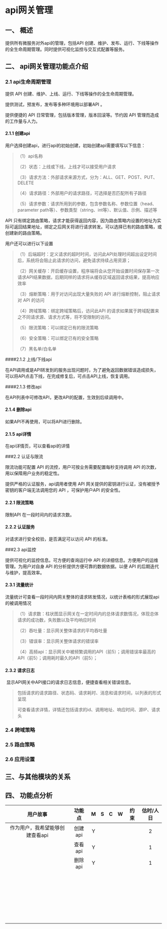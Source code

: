 # api网关管理

## 一、	概述
提供所有微服务对外api的管理，包括API 创建、维护、发布、运行、下线等操作的全生命周期管理。同时提供可视化监控与交互式配置等服务。

## 二、	api网关管理功能点介绍
### 2.1	api生命周期管理
提供 API 创建、维护、上线、运行、下线等操作的全生命周期管理。

提供测试，预发布，发布等多种环境用以部署API 。

提供便捷的 API 日常管理，包括版本管理，版本回滚等。节约因 API 管理而造成的工作量与人力。

#### 2.1.1	创建api

​	用户选择创建api，进行api的初始创建，初始创建api需要填写以下信息：

> （1）api名称
>
> （2）状态：上线或下线，上线才可以接受用户请求
>
> （3）请求方法：外部请求来源方式，分为：ALL、GET、POST、PUT、DELETE
>
> （4）请求路径：外部用户的请求路径，可选择是否匹配所有子路径
>
> （5）请求参数：请求所用到的参数，包含参数名称、参数位置（head、parameter path等）、参数类型（string、int等）、默认值、示例、描述等



API 只有绑定路由策略，请求才能获得返回内容，因为路由策略内设置的地址为实际可返回结果地址，绑定之后网关将进行请求转发。可以选择已有的路由策略，或创建新的路由策略。

用户还可以进行以下设置

> （1）后端超时：定义请求的超时时间，访问此API处理时间超出设定时间后，系统将会阻止此请求的访问，避免请求持续占用资源；
>
> （2）网关缓存：开启缓存设置，程序端将会从您开始设置时间保存第一次请求API结果数据，后期同样的请求将从缓存区域返回请求结果，提高响应效率
>
> （3）熔断策略：用于对访问出现大量失败的 API 进行熔断控制，阻止请求对 API 的访问
>
> （4）跨域策略：绑定跨域策略后，访问此API 的请求如果属于跨域配置来之不同请求源、请求方式等，将不受限制的访问。
>
> （5）限流策略：可以绑定已有的限流策略
>
> （6）安全策略：可以绑定已有的安全策略
>
> （7）黑名单/白名单

####2.1.2	上线/下线api

在API调用或是API转发到的服务出现问题时，为了避免返回数据错误造成损失，可以将API点击下线，在完成修复后，可点击API上线，恢复调用。

####2.1.3	修改api

在API列表中可修改API，更改API的配置，生效到后续调用中。

#### 2.1.4	删除api

如果API不再使用，可以将API进行删除。

#### 2.1.5	api详情

在api详情页，可以查看api的详情



###2.2	认证与限流

限流功能可配置 API 的流控，用户可按业务需要配置每秒支持调用 API 的次数，用以保障用户业务的稳定性。

提供严格的认证服务，api调用者使用 API 网关提供的密钥进行认证，没有被授予密钥的客户端无法调用您的 API ，可保护用户API 的安全性。

#### 2.2.1	限流策略

限制API 在一段时间内的请求次数。

#### 2.2.2	认证服务

对请求进行安全校验，是否满足可以访问 API 的标准。

###2.3	api监控

提供可视化的监控信息。可方便的查询运行中 API 的详细信息。方便用户的运维管理。为用户对自身 API 的分析提供方便可靠的数据依据。以便 API 的后期迭代与维护，提高效率。

#### 2.3.1	流量统计

​	流量统计可查看一段时间内网关整体的请求转发情况，以统计表格的形式展现api的被调用情况

> （1）请求数：柱状图显示网关在一定时间内的总体请求数情况，体现总体请求的成功数，失败数以及平均响应时间
>
> （2）吞吐量：显示网关整体请求的平均吞吐量
>
> （3）错误率：显示网关整体请求的错误率
>
> （4）高频api：显示网关中被频繁调用的API（前5）；调用错误率最高的API（前5）；调用耗时最久的API（前5）；

#### 2.3.2	请求日志

​	显示API网关中API接口的请求日志信息，便捷查看相关错误信息。

> 包括请求的请求路径、状态码、请求耗时、消息和请求时间，以列表的形式呈现
>
> 可查看请求详情，详情还包括请求的id、调用地址、响应时间、源IP、请求头



### 2.4	跨域策略

### 2.5	路由策略

### 2.6	应用设置













## 三、与其他模块的关系
### 

## 四、	功能点分析

|            用户故事             | 功能点  |  M   |  S   |  C   |  W   | 约束 | 估时/人日 |
| :-----------------------------: | :-----: | :--: | :--: | :--: | :--: | :--: | :-------: |
| 作为用户，我希望能够创建查看api | 创建api |  Y   |      |      |      |      |     2     |
|                                 | 查看api |  Y   |      |      |      |      |     1     |
|                                 | 删除api |  Y   |      |      |      |      |     1     |
|                                 |         |      |      |      |      |      |           |
|                                 |         |      |      |      |      |      |           |
|                                 |         |      |      |      |      |      |           |
|                                 |         |      |      |      |      |      |           |
|                                 |         |      |      |      |      |      |           |
|                                 |         |      |      |      |      |      |           |
|                                 |         |      |      |      |      |      |           |
|                                 |         |      |      |      |      |      |           |
|                                 |         |      |      |      |      |      |           |
|                                 |         |      |      |      |      |      |           |
|                                 |         |      |      |      |      |      |           |
|                                 |         |      |      |      |      |      |           |
|                                 |         |      |      |      |      |      |           |
|                                 |         |      |      |      |      |      |           |
|                                 |         |      |      |      |      |      |           |
|                                 |         |      |      |      |      |      |           |
|                                 |         |      |      |      |      |      |           |
|                                 |         |      |      |      |      |      |           |
|                                 |         |      |      |      |      |      |           |
|                                 |         |      |      |      |      |      |           |
|                                 |         |      |      |      |      |      |           |
|                                 |         |      |      |      |      |      |           |
|                                 |         |      |      |      |      |      |           |
|                                 |         |      |      |      |      |      |           |
|                                 |         |      |      |      |      |      |           |
|                                 |         |      |      |      |      |      |           |
|                                 |         |      |      |      |      |      |           |
|                                 |         |      |      |      |      |      |           |
